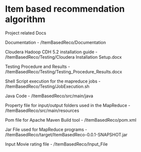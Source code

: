 Item based recommendation algorithm
===================================


Project related Docs

Documentation - /ItemBasedReco/Documentation

Cloudera Hadoop CDH 5.2 installation guide - /ItemBasedReco/Testing/Cloudera Installation Setup.docx

Testing Procedure and Results - /ItemBasedReco/Testing/Testing_Procedure_Results.docx

Shell Script execution for the mapreduce jobs - /ItemBasedReco/Testing/JobExecution.sh

Java Code - /ItemBasedReco/src/main/java

Property file for input/output folders used in the MapReduce - /ItemBasedReco/src/main/resources

Pom file for Apache Maven Build tool - /ItemBasedReco/pom.xml

Jar File used for MapReduce programs - /ItemBasedReco/target/ItemBasedReco-0.0.1-SNAPSHOT.jar

Input Movie rating file - /ItemBasedReco/Input_File
